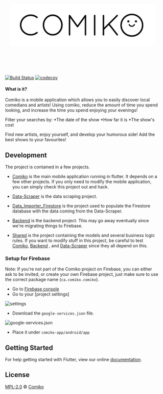<h1 align="center">
	<br>
	<img src="lib/assets/comiko_long.png" alt="Comiko">
	<br>
	<br>
	<br>
</h1>

[![Build Status](https://travis-ci.org/comiko-app/comiko.svg?branch=master)](https://travis-ci.org/comiko-app/comiko)
[![codecov](https://codecov.io/gh/comiko-app/comiko/branch/master/graph/badge.svg)](https://codecov.io/gh/comiko-app/comiko)

#### What is it?
Comiko is a mobile application which allows you to easily discover local comedians and artists!
Using comiko, reduce the amount of time you spend looking, and increase the time you spend enjoying your evenings!


Filter your searches by:
*The date of the show
*How far it is
*The show's cost

Find new artists, enjoy yourself, and develop your humorous side!
Add the best shows to your favourites!

## Development

The project is contained in a few projects.

- [Comiko](https://github.com/comiko-app/comiko) is the main mobile application running in flutter. It depends on a few other projects. If you only need to modify the mobile application, you can simply check this project out and hack.

- [Data-Scraper](https://github.com/comiko-app/data-scraper) is the data scraping project.

- [Data_Importer_Firestore](https://github.com/comiko-app/data_importer_firestore) is the project used to populate the Firestore database with the data coming from the Data-Scraper.

- [Backend](https://github.com/comiko-app/backend) is the backend project. This may go away eventually since we're migrating things to Firebase. 

- [Shared](https://github.com/comiko-app/shared) is the project containing the models and several business logic rules. If you want to modify stuff in this project, be careful to test [Comiko](https://github.com/comiko-app/comiko), [Backend](https://github.com/comiko-app/backend) , and [Data-Scraper](https://github.com/comiko-app/data-scraper) since they all depend on this.

### Setup for Firebase

Note: If you're not part of the Comiko project on Firebase, you can either ask to be invited, or create your own Firebase project, just make sure to use the correct package name (`ca.comiko.comiko`).


- Go to [Firebase console](https://console.firebase.google.com/`)
- Go to your [project settings]

![settings](https://i.imgur.com/0EXnrEM.png)

- Download the `google-services.json` file.

![google-services.json](https://i.imgur.com/W0N8U1P.png)

- Place it under `comiko-app/android/app`

## Getting Started
For help getting started with Flutter, view our online
[documentation](http://flutter.io/).

## License

[MPL-2.0](LICENSE) © [Comiko](https://comiko.ca/)

